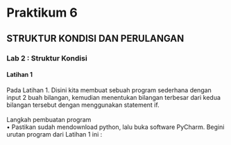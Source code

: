 # Praktikum 6
## STRUKTUR KONDISI DAN PERULANGAN
### Lab 2 : Struktur Kondisi
#### Latihan 1
Pada Latihan 1. Disini kita membuat sebuah program sederhana dengan input 2 buah bilangan, kemudian menentukan bilangan terbesar dari kedua bilangan tersebut dengan menggunakan statement if.<br /><br />
 Langkah pembuatan program<br />
• Pastikan sudah mendownload python, lalu buka software PyCharm. Begini urutan program dari Latihan 1 ini :<br/>
